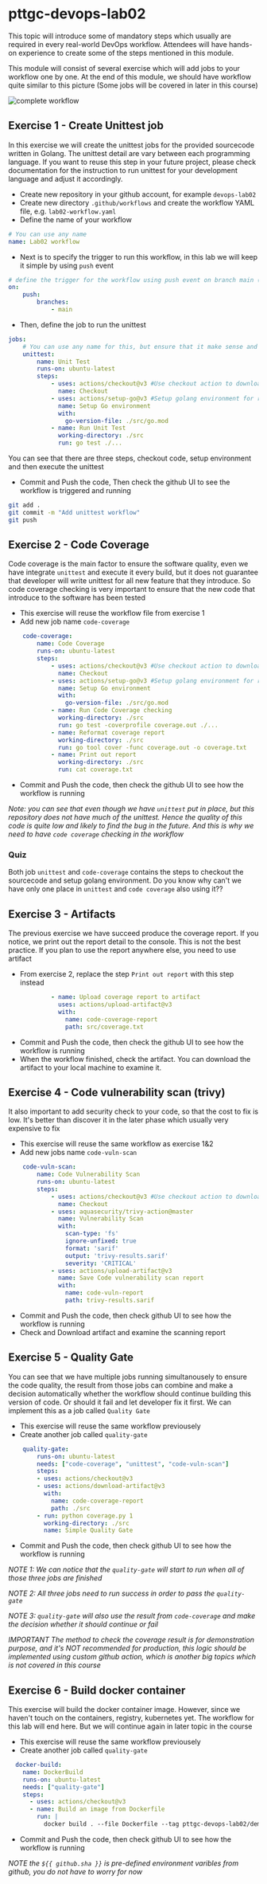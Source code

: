 # pttgc-devops-lab02
This topic will introduce some of mandatory steps which usually are required in every real-world DevOps workflow. Attendees will have hands-on experience to create some of the steps mentioned in this module.

This module will consist of several exercise which will add jobs to your workflow one by one. At the end of this module, we should have workflow quite similar to this picture (Some jobs will be covered in later in this course)

![complete workflow](./assets/workflow.PNG)

## Exercise 1 - Create Unittest job
In this exercise we will create the unittest jobs for the provided sourcecode written in Golang. The unittest detail are vary between each programming language. If you want to reuse this step in your future project, please check documentation for the instruction to run unittest for your development language and adjust it accordingly.

- Create new repository in your github account, for example `devops-lab02`
- Create new directory `.github/workflows` and create the workflow YAML file, e.g. `lab02-workflow.yaml`
- Define the name of your workflow
```yaml
# You can use any name
name: Lab02 workflow
```

- Next is to specify the trigger to run this workflow, in this lab we will keep it simple by using `push` event
```yaml
# define the trigger for the workflow using push event on branch main (or other branch if you plan to use other branch than main)
on:
    push:
        branches:
            - main
```

- Then, define the job to run the unittest
```yaml
jobs:
    # You can use any name for this, but ensure that it make sense and easy to understand
    unittest: 
        name: Unit Test
        runs-on: ubuntu-latest
        steps:
            - uses: actions/checkout@v3 #Use checkout action to download the source code to run unittest
              name: Checkout
            - uses: actions/setup-go@v3 #Setup golang environment for runnint unittest
              name: Setup Go environment
              with:
                go-version-file: ./src/go.mod
            - name: Run Unit Test
              working-directory: ./src
              run: go test ./...
```

You can see that there are three steps, checkout code, setup environment and then execute the unittest

- Commit and Push the code, Then check the github UI to see the workflow is triggered and running
```sh
git add .
git commit -m "Add unittest workflow"
git push
```


## Exercise 2 - Code Coverage
Code coverage is the main factor to ensure the software quality, even we have integrate `unittest` and execute it every build, but it does not guarantee that developer will write unittest for all new feature that they introduce. So code coverage checking is very important to ensure that the new code that introduce to the software has been tested

- This exercise will reuse the workflow file from exercise 1
- Add new job name `code-coverage`
```yaml
    code-coverage:
        name: Code Coverage
        runs-on: ubuntu-latest
        steps:
            - uses: actions/checkout@v3 #Use checkout action to download the source code to run unittest
              name: Checkout
            - uses: actions/setup-go@v3 #Setup golang environment for runnint unittest
              name: Setup Go environment
              with:
                go-version-file: ./src/go.mod
            - name: Run Code Coverage checking
              working-directory: ./src
              run: go test -coverprofile coverage.out ./...
            - name: Reformat coverage report
              working-directory: ./src
              run: go tool cover -func coverage.out -o coverage.txt
            - name: Print out report
              working-directory: ./src
              run: cat coverage.txt
```

- Commit and Push the code, then check the github UI to see how the workflow is running

*Note: you can see that even though we have `unittest` put in place, but this repository does not have much of the unittest. Hence the quality of this code is quite low and likely to find the bug in the future. And this is why we need to have `code coverage` checking in the workflow*

### Quiz
Both job `unittest` and `code-coverage` contains the steps to checkout the sourcecode and setup golang environment. Do you know why can't we have only one place in `unittest` and `code coverage` also using it??

## Exercise 3 - Artifacts
The previous exercise we have succeed produce the coverage report. If you notice, we print out the report detail to the console. This is not the best practice. If you plan to use the report anywhere else, you need to use artifact

- From exercise 2, replace the step `Print out report` with this step instead
```yaml
            - name: Upload coverage report to artifact
              uses: actions/upload-artifact@v3
              with:
                name: code-coverage-report
                path: src/coverage.txt
```

- Commit and Push the code, then check the github UI to see how the workflow is running
- When the workflow finished, check the artifact. You can download the artifact to your local machine to examine it.

## Exercise 4 - Code vulnerability scan (trivy)
It also important to add security check to your code, so that the cost to fix is low. It's better than discover it in the later phase which usually very expensive to fix

- This exercise will reuse the same workflow as exercise 1&2
- Add new jobs name `code-vuln-scan`
```yaml
    code-vuln-scan:
        name: Code Vulnerability Scan
        runs-on: ubuntu-latest
        steps:
            - uses: actions/checkout@v3 #Use checkout action to download the source code to run unittest
              name: Checkout
            - uses: aquasecurity/trivy-action@master
              name: Vulnerability Scan
              with:
                scan-type: 'fs'
                ignore-unfixed: true
                format: 'sarif'
                output: 'trivy-results.sarif'
                severity: 'CRITICAL'
            - uses: actions/upload-artifact@v3
              name: Save Code vulnerability scan report
              with:
                name: code-vuln-report
                path: trivy-results.sarif
```
- Commit and Push the code, then check github UI to see how the workflow is running
- Check and Download artifact and examine the scanning report

## Exercise 5 - Quality Gate
You can see that we have multiple jobs running simultanousely to ensure the code quality, the result from those jobs can combine and make a decision automatically whether the workflow should continue building this version of code. Or should it fail and let developer fix it first. We can implement this as a job called `Quality Gate`

- This exercise will reuse the same workflow previousely
- Create another job called `quality-gate`
```yaml
    quality-gate:
        runs-on: ubuntu-latest
        needs: ["code-coverage", "unittest", "code-vuln-scan"]
        steps:
        - uses: actions/checkout@v3
        - uses: actions/download-artifact@v3
          with:
            name: code-coverage-report
            path: ./src
        - run: python coverage.py 1
          working-directory: ./src
          name: Simple Quality Gate
```

- Commit and Push the code, then check github UI to see how the workflow is running

*NOTE 1: We can notice that the `quality-gate` will start to run when all of those three jobs are finished*

*NOTE 2: All three jobs need to run success in order to pass the `quality-gate`*

*NOTE 3: `quality-gate` will also use the result from `code-coverage` and make the decision whether it should continue or fail*

*IMPORTANT The method to check the coverage result is for demonstration purpose, and it's NOT recommended for production, this logic should be implemented using custom github action, which is another big topics which is not covered in this course*

## Exercise 6 - Build docker container
This exercise will build the docker container image. However, since we haven't touch on the containers, registry, kubernetes yet. The workflow for this lab will end here. But we will continue again in later topic in the course

- This exercise will reuse the same workflow previousely
- Create another job called `quality-gate`
```yaml
  docker-build:
    name: DockerBuild
    runs-on: ubuntu-latest
    needs: ["quality-gate"]
    steps:
      - uses: actions/checkout@v3
      - name: Build an image from Dockerfile
        run: |
          docker build . --file Dockerfile --tag pttgc-devops-lab02/demo:${{ github.sha }}
```
- Commit and Push the code, then check github UI to see how the workflow is running

*NOTE the `${{ github.sha }}` is pre-defined environment varibles from github, you do not have to worry for now*
